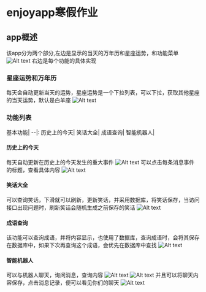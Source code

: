 # enjoyapp寒假作业
## app概述
该app分为两个部分,左边是显示的当天的万年历和星座运势，和功能菜单
![Alt text](./1.png)
右边是每个功能的具体实现
### 星座运势和万年历
每天会自动更新当天的运势，星座运势是一个下拉列表，可以下拉，获取其他星座的当天运势，默认是白羊座
![Alt text](./3.png)
### 功能列表

基本功能|
--|:
历史上的今天|
笑话大全|
成语查询|
智能机器人|

#### 历史上的今天
每天自动更新在历史上的今天发生的重大事件
![Alt text](./2.png)
可以点击每条消息事件的标题，查看具体内容
![Alt text](./4.png)
#### 笑话大全
可以查询笑话，下滑就可以刷新，更新笑话，并采用数据库，将笑话保存，当访问接口出现问题时，刷新笑话会随机生成之前保存的笑话
![Alt text](./5.png)
#### 成语查询
该功能可以查询成语，并将内容显示，也使用了数据库，查询成语时，会将其保存在数据库中，如果下次再查询这个成语，会优先在数据库中查找
![Alt text](./9.png)
#### 智能机器人
可以与机器人聊天，询问消息，查询内容
![Alt text](./10.png)
![Alt text](./6.png)
并且可以将聊天内容保存，点击消息记录，便可以看见你们的聊天
![Alt text](./8.png)




